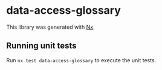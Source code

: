 # data-access-glossary

This library was generated with [Nx](https://nx.dev).

## Running unit tests

Run `nx test data-access-glossary` to execute the unit tests.
